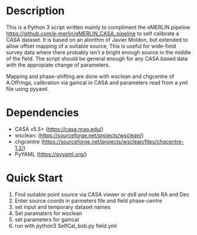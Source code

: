 # Description
This is a Python 3 script written mainly to compliment the eMERLIN pipeline https://github.com/e-merlin/eMERLIN_CASA_pipeline
to self calibrate a CASA dataset. It is based on an alorithm of Javier Moldon, but extended to allow offset mapping of a suitable source, This is useful for wide-field survey data where there probably isn't a bright enough source in the middle of the field. The script should be general enough for any CASA based data with the appropiate change of parameters. 

Mapping and phase-shifting are done with wsclean and chgcentre of A.Offringa, calibration via gaincal in CASA and parameters read from a yml file using pyyaml.

# Dependencies
* CASA v5.5+ (https://casa.nrao.edu/)
* wsclean: (https://sourceforge.net/projects/wsclean/)
* chgcentre (https://sourceforge.net/projects/wsclean/files/chgcentre-1.2/)
* PyYAML (https://pyyaml.org/)

# Quick Start
1. Find suitable point source via CASA viewer or ds9 and note RA and Dec
1. Enter source coords in parmeters file and field phase-centre
1. set input and temporary dataset names
1. Set paramaters for wsclean
1. set parameters for gaincal
1. run with python3 SelfCal_bob.py field.yml
